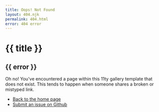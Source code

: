 ```yaml
---
title: Oops! Not Found
layout: 404.njk
permalink: 404.html
error: 404 error
---
```


# {{ title }}

## {{ error }}

Oh no! You've encountered a page within this 11ty gallery template that does not exist. This tends to happen when someone shares a broken or mistyped link. 

- [Back to the home page](/)
- [Submit an issue on Github](https://github.com/tannerdolby/eleventy-stock-gallery)